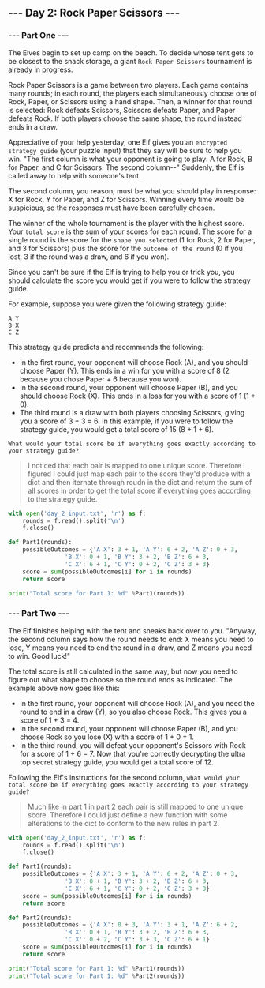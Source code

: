 ## --- Day 2: Rock Paper Scissors ---
### --- Part One ---
The Elves begin to set up camp on the beach. To decide whose tent gets to be closest to the snack storage, a giant ``Rock Paper Scissors`` tournament is already in progress.

Rock Paper Scissors is a game between two players. Each game contains many rounds; in each round, the players each simultaneously choose one of Rock, Paper, or Scissors using a hand shape. Then, a winner for that round is selected: Rock defeats Scissors, Scissors defeats Paper, and Paper defeats Rock. If both players choose the same shape, the round instead ends in a draw.

Appreciative of your help yesterday, one Elf gives you an ``encrypted strategy guide`` (your puzzle input) that they say will be sure to help you win. "The first column is what your opponent is going to play: A for Rock, B for Paper, and C for Scissors. The second column--" Suddenly, the Elf is called away to help with someone's tent.

The second column, you reason, must be what you should play in response: X for Rock, Y for Paper, and Z for Scissors. Winning every time would be suspicious, so the responses must have been carefully chosen.

The winner of the whole tournament is the player with the highest score. Your ``total score`` is the sum of your scores for each round. The score for a single round is the score for the ``shape you selected`` (1 for Rock, 2 for Paper, and 3 for Scissors) plus the score for the ``outcome of the round`` (0 if you lost, 3 if the round was a draw, and 6 if you won).

Since you can't be sure if the Elf is trying to help you or trick you, you should calculate the score you would get if you were to follow the strategy guide.

For example, suppose you were given the following strategy guide:
```shell
A Y
B X
C Z
```
This strategy guide predicts and recommends the following:

* In the first round, your opponent will choose Rock (A), and you should choose Paper (Y). This ends in a win for you with a score of 8 (2 because you chose Paper + 6 because you won).
* In the second round, your opponent will choose Paper (B), and you should choose Rock (X). This ends in a loss for you with a score of 1 (1 + 0).
* The third round is a draw with both players choosing Scissors, giving you a score of 3 + 3 = 6.
In this example, if you were to follow the strategy guide, you would get a total score of 15 (8 + 1 + 6).

``What would your total score be if everything goes exactly according to your strategy guide?``


>I noticed that each pair is mapped to one unique score. Therefore I figured I could just map each pair to the score they'd produce with a dict and then iternate through roudn in the dict and return the sum of all scores in order to get the total score if everything goes according to the strategy guide.

```Python
with open('day_2_input.txt', 'r') as f:
    rounds = f.read().split('\n')
    f.close()

def Part1(rounds):
    possibleOutcomes = {'A X': 3 + 1, 'A Y': 6 + 2, 'A Z': 0 + 3, 
                'B X': 0 + 1, 'B Y': 3 + 2, 'B Z': 6 + 3, 
                'C X': 6 + 1, 'C Y': 0 + 2, 'C Z': 3 + 3}
    score = sum(possibleOutcomes[i] for i in rounds)
    return score

print("Total score for Part 1: %d" %Part1(rounds))
```

### --- Part Two ---
The Elf finishes helping with the tent and sneaks back over to you. "Anyway, the second column says how the round needs to end: X means you need to lose, Y means you need to end the round in a draw, and Z means you need to win. Good luck!"

The total score is still calculated in the same way, but now you need to figure out what shape to choose so the round ends as indicated. The example above now goes like this:

* In the first round, your opponent will choose Rock (A), and you need the round to end in a draw (Y), so you also choose Rock. This gives you a score of 1 + 3 = 4.
* In the second round, your opponent will choose Paper (B), and you choose Rock so you lose (X) with a score of 1 + 0 = 1.
* In the third round, you will defeat your opponent's Scissors with Rock for a score of 1 + 6 = 7.
Now that you're correctly decrypting the ultra top secret strategy guide, you would get a total score of 12.

Following the Elf's instructions for the second column, ``what would your total score be if everything goes exactly according to your strategy guide?``

>Much like in part 1 in part 2 each pair is still mapped to one unique score. Therefore I could just define a new function with some alterations to the dict to conform to the new rules in part 2.
```Python
with open('day_2_input.txt', 'r') as f:
    rounds = f.read().split('\n')
    f.close()

def Part1(rounds):
    possibleOutcomes = {'A X': 3 + 1, 'A Y': 6 + 2, 'A Z': 0 + 3, 
                'B X': 0 + 1, 'B Y': 3 + 2, 'B Z': 6 + 3, 
                'C X': 6 + 1, 'C Y': 0 + 2, 'C Z': 3 + 3}
    score = sum(possibleOutcomes[i] for i in rounds)
    return score

def Part2(rounds):
    possibleOutcomes = {'A X': 0 + 3, 'A Y': 3 + 1, 'A Z': 6 + 2, 
                'B X': 0 + 1, 'B Y': 3 + 2, 'B Z': 6 + 3, 
                'C X': 0 + 2, 'C Y': 3 + 3, 'C Z': 6 + 1}
    score = sum(possibleOutcomes[i] for i in rounds)
    return score

print("Total score for Part 1: %d" %Part1(rounds))
print("Total score for Part 1: %d" %Part2(rounds))
```
